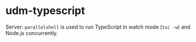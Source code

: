 # udm-typescript

Server:
`parallelshell` is used to run TypeScript in watch mode (`tsc -w`) and Node.js concurrently.
